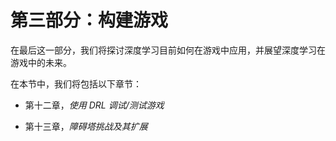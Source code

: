 # 第三部分：构建游戏

在最后这一部分，我们将探讨深度学习目前如何在游戏中应用，并展望深度学习在游戏中的未来。

在本节中，我们将包括以下章节：

+   第十二章，*使用 DRL 调试/测试游戏*

+   第十三章，*障碍塔挑战及其扩展*
